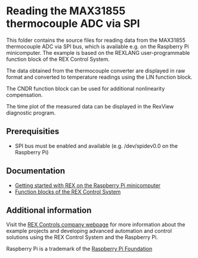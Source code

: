 Reading the MAX31855 thermocouple ADC via SPI 
=============================================

This folder contains the source files for reading data from the MAX31855
thermocouple ADC via SPI bus, which is available e.g. on the Raspberry Pi 
minicomputer. The example is based on the REXLANG user-programmable function 
block of the REX Control System. 

The data obtained from the thermocouple converter are displayed in raw format 
and converted to temperature readings using the LIN function block.

The CNDR function block can be used for additional nonlinearity compensation.

The time plot of the measured data can be displayed in the RexView diagnostic 
program.

## Prerequisities ##

- SPI bus must be enabled and available (e.g. /dev/spidev0.0 on the Raspberry Pi)

## Documentation ##

- [Getting started with REX on the Raspberry Pi minicomputer](http://www.rexcontrols.com/media/DOC/ENGLISH/REX_Getting_Started_RasPi_ENG.pdf)
- [Function blocks of the REX Control System](http://www.rexcontrols.com/media/HTML/DOC/ENGLISH/index.html)

## Additional information ##

Visit the [REX Controls company webpage](http://www.rexcontrols.com/rex-control-system-raspberry-pi) 
for more information about the example projects and developing advanced 
automation and control solutions using the REX Control System and the Raspberry
Pi.

Raspberry Pi is a trademark of the [Raspberry Pi Foundation](http://www.raspberrypi.org)


